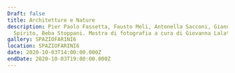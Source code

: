 ```yaml
---
Draft: false
title: Architetture e Nature
description: Pier Paolo Fassetta, Fausto Meli, Antonella Sacconi, Gianna
  Spirito, Beba Stoppani. Mostra di fotografia a cura di Giovanna Lalatta.
gallery: SPAZIOFARINI6
location: SPAZIOFARINI6
date: 2020-10-03T14:00:00.000Z
endDate: 2020-10-03T19:00:00.000Z
---
```

